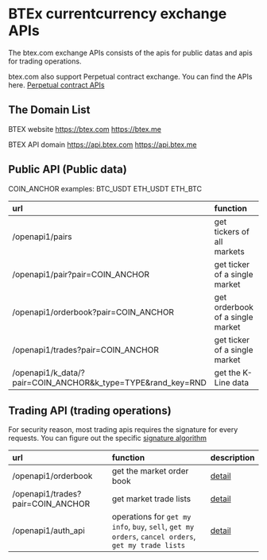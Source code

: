 # BTEx currentcurrency exchange APIs

The btex.com exchange APIs consists of the apis for public datas and apis for trading operations. 

btex.com also support Perpetual contract exchange. You can find the APIs here. [Perpetual contract APIs](https://github.com/btex-dev/btex-api-demos/tree/master/btex-mx-api-docs)

## The Domain List

BTEX website https://btex.com https://btex.me

BTEX API domain https://api.btex.com https://api.btex.me


## Public API (Public data)
  
COIN_ANCHOR examples: BTC_USDT ETH_USDT ETH_BTC 

| url | function | description |
| :--- | :--- | :--- |
| /openapi1/pairs | get tickers of all markets | [detail](https://github.com/btex-dev/btex-api-demos/blob/master/exchange_restful_api_en.md#get-tickers)|
|  /openapi1/pair?pair=COIN_ANCHOR | get ticker of a single market | [detail](https://github.com/btex-dev/btex-api-demos/blob/master/exchange_restful_api_en.md#get-single-market-ticker)|
|  /openapi1/orderbook?pair=COIN_ANCHOR | get orderbook of a single market | [detail](https://github.com/btex-dev/btex-api-demos/blob/master/exchange_restful_api_en.md#get-orderbook)|
|  /openapi1/trades?pair=COIN_ANCHOR | get ticker of a single market | [detail](https://github.com/btex-dev/btex-api-demos/blob/master/exchange_restful_api_en.md#get-trade-history)|
| /openapi1/k_data/?pair=COIN_ANCHOR&k_type=TYPE&rand_key=RND | get the K-Line data | [detail](https://github.com/btex-dev/btex-api-demos/blob/master/exchange_restful_api_en.md#get-kline-data)|

## Trading API (trading operations)

For security reason, most trading apis requires the signature for every requests. You can figure out the specific [signature algorithm](https://github.com/btex-dev/btex-api-demos/blob/master/signature_en.md#signature-algorithm)

| url | function | description |
| :--- | :--- | :--- |
| /openapi1/orderbook | get the market order book | [detail](https://github.com/btex-dev/btex-api-demos/blob/master/exchange_restful_api_en.md#get-orderbook)|
|  /openapi1/trades?pair=COIN_ANCHOR | get market trade lists | [detail](https://github.com/btex-dev/btex-api-demos/blob/master/exchange_restful_api_en.md#get-trade-history)|
| /openapi1/auth_api | operations for `get my info`, `buy`, `sell`, `get my orders`, `cancel orders`, `get my trade lists` | [detail](https://github.com/btex-dev/btex-api-demos/blob/master/exchange_restful_api_en.md#get-my-info)|
